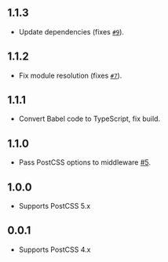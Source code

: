 ## 1.1.3
- Update dependencies (fixes [`#9`](https://github.com/jedmao/postcss-middleware/issues/9)).

## 1.1.2
- Fix module resolution (fixes [`#7`](https://github.com/jedmao/postcss-middleware/issues/7)).

## 1.1.1
- Convert Babel code to TypeScript, fix build.

## 1.1.0
- Pass PostCSS options to middleware [#5](https://github.com/jedmao/postcss-middleware/pull/5).

## 1.0.0
- Supports PostCSS 5.x

## 0.0.1
- Supports PostCSS 4.x
